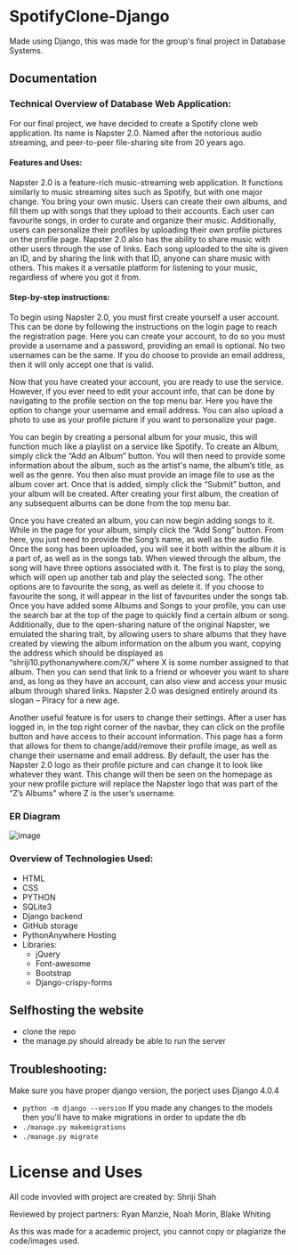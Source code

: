 # SpotifyClone-Django
Made using Django, this was made for the group's final project in Database Systems.

## Documentation 

### Technical Overview of Database Web Application:

For our final project, we have decided to create a Spotify clone web application. Its name is Napster 2.0. Named after the notorious audio streaming, and peer-to-peer file-sharing site from 20 years ago.

#### Features and Uses:
Napster 2.0 is a feature-rich music-streaming web application. It functions similarly to music streaming sites such as Spotify, but with one major change. You bring your own music. Users can create their own albums, and fill them up with songs that they upload to their accounts. Each user can favourite songs, in order to curate and organize their music. Additionally, users can personalize their profiles by uploading their own profile pictures on the profile page. Napster 2.0 also has the ability to share music with other users through the use of links. Each song uploaded to the site is given an ID, and by sharing the link with that ID, anyone can share music with others. This makes it a versatile platform for listening to your music, regardless of where you got it from.

#### Step-by-step instructions:

To begin using Napster 2.0, you must first create yourself a user account. This can be done by following the instructions on the login page to reach the registration page. Here you can create your account, to do so you must provide a username and a password, providing an email is optional. No two usernames can be the same. If you do choose to provide an email address, then it will only accept one that is valid.

Now that you have created your account, you are ready to use the service. However, if you ever need to edit your account info, that can be done by navigating to the profile section on the top menu bar. Here you have the option to change your username and email address. You can also upload a photo to use as your profile picture if you want to personalize your page.

You can begin by creating a personal album for your music, this will function much like a playlist on a service like Spotify. To create an Album, simply click the “Add an Album” button. You will then need to provide some information about the album, such as the artist's name, the album’s title, as well as the genre. You then also must provide an image file to use as the album cover art. Once that is added, simply click the “Submit” button, and your album will be created. After creating your first album, the creation of any subsequent albums can be done from the top menu bar.

Once you have created an album, you can now begin adding songs to it. While in the page for your album, simply click the “Add Song” button. From here, you just need to provide the Song’s name, as well as the audio file. Once the song has been uploaded, you will see it both within the album it is a part of, as well as in the songs tab. When viewed through the album, the song will have three options associated with it. The first is to play the song, which will open up another tab and play the selected song. The other options are to favourite the song, as well as delete it. If you choose to favourite the song, it will appear in the list of favourites under the songs tab.
Once you have added some Albums and Songs to your profile, you can use the search bar at the top of the page to quickly find a certain album or song. 
Additionally, due to the open-sharing nature of the original Napster, we emulated the sharing trait, by allowing users to share albums that they have created by viewing the album information on the album you want, copying the address which should be displayed as “shriji10.pythonanywhere.com/X/” where X is some number assigned to that album. Then you can send that link to a friend or whoever you want to share and, as long as they have an account, can also view and access your music album through shared links. Napster 2.0 was designed entirely around its slogan – Piracy for a new age. 

Another useful feature is for users to change their settings. After a user has logged in, in the top right corner of the navbar, they can click on the profile button and have access to their account information. This page has a form that allows for them to change/add/remove their profile image, as well as change their username and email address. By default, the user has the Napster 2.0 logo as their profile picture and can change it to look like whatever they want. This change will then be seen on the homepage as your new profile picture will replace the Napster logo that was part of the “Z’s Albums” where Z is the user’s username. 


### ER Diagram
![image](https://user-images.githubusercontent.com/62310972/168929292-77ea9a37-c62d-4b5f-ae0d-953023ff9e56.png)

### Overview of Technologies Used:
- HTML
- CSS
- PYTHON
- SQLite3
- Django backend 
- GitHub storage
- PythonAnywhere Hosting
- Libraries:
  - jQuery 
  - Font-awesome 
  - Bootstrap
  - Django-crispy-forms



## Selfhosting the website
- clone the repo
- the manage.py should already be able to run the server

## Troubleshooting: 
Make sure you have proper django version, the porject uses Django 4.0.4
  - ```python -m django --version```
If you made any changes to the models then you'll have to make migrations in order to update the db
  - ```./manage.py makemigrations```
  - ```./manage.py migrate```


# License and Uses

All code invovled with project are created by: Shriji Shah 

Reviewed by project partners: Ryan Manzie, Noah Morin, Blake Whiting

As this was made for a academic project, you cannot copy or plagiarize the code/images used.
